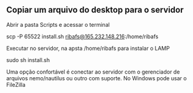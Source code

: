 ## Copiar um arquivo do desktop para o servidor

Abrir a pasta Scripts e acessar o terminal

scp -P 65522 install.sh ribafs@165.232.148.216:/home/ribafs

Executar no servidor, na apsta /home/ribafs para instalar o LAMP

sudo sh install.sh

Uma opção confortável é conectar ao servidor com o gerenciador de arquivos nemo/nautilus ou outro com suporte. No Windows pode usar o FileZilla

